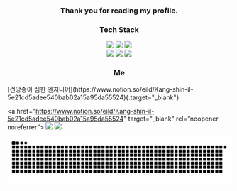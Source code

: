 <h3 align="center">Thank you for reading my profile.</h3>

<!--
**shineild/shineild** is a ✨ _special_ ✨ repository because its `README.md` (this file) appears on your GitHub profile.

Here are some ideas to get you started:

- 🔭 I’m currently working on ...
- 🌱 I’m currently learning ...
- 👯 I’m looking to collaborate on ...
- 🤔 I’m looking for help with ...
- 💬 Ask me about ...
- 📫 How to reach me: ...
- 😄 Pronouns: ...
- ⚡ Fun fact: ...
-->


<!--
<img src="https://img.shields.io/badge/[쓰고 싶은 텍스트]-[컬러 코드]?style=flat-square&logo=[브랜드 이름]&logoColor=white"/></a>
<img src="https://img.shields.io/badge/VirusTotal-394EFF?style=flat-square&logo=VirusTotal&logoColor=white"/></a>
-->

<h3 align="center">Tech Stack</h3>

<p align="center">
<img src="https://img.shields.io/badge/Python-3776AB?style=flat-square&logo=Python&logoColor=white"/></a>
<img src="https://img.shields.io/badge/C-A8B9CC?style=flat-square&logo=C&logoColor=white"/></a>
<img src="https://img.shields.io/badge/C++-00599C?style=flat-square&logo=C%2B%2B&logoColor=white"/></a>
<br>
<img src="https://img.shields.io/badge/MySQL-4479A1?style=flat-square&logo=MySQL&logoColor=white"/></a>
<img src="https://img.shields.io/badge/Visual_Studio_Code-007ACC?style=flat-square&logo=Visual Studio Code&logoColor=white"/></a>
<img src="https://img.shields.io/badge/Xcode-147EFB?style=flat-square&logo=Xcode&logoColor=white"/></a>
</p>


<h3 align="center">Me</h3>
[건망증이 심한 엔지니어](https://www.notion.so/eild/Kang-shin-il-5e21cd5adee540bab02a15a95da55524){:target="_blank"}
<p align="center">

<a href="https://www.notion.so/eild/Kang-shin-il-5e21cd5adee540bab02a15a95da55524" target="_blank" rel=”noopener noreferrer”>
  <img src="https://img.shields.io/badge/Notion-000000?style=flat-square&logo=Notion&logoColor=white"/>
  </a>
<a href="mailto:shin.eild71@gmail.com" target="_blank"><img src="https://img.shields.io/badge/Gmail-EA4335?style=flat-square&logo=Gmail&logoColor=white"/></a>
</p>

![snake gif](https://github.com/shineild/shineild/blob/output/github-contribution-grid-snake.svg)
